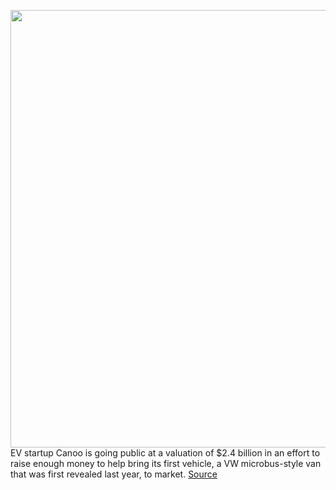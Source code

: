 <img src='https://cdn.vox-cdn.com/thumbor/19G6QP22aiO8rtxk-2TUUz5qUgc=/0x0:1920x1082/1200x800/filters:focal(807x388:1113x694)/cdn.vox-cdn.com/uploads/chorus_image/image/67222608/canoo_Design_Exterior_07.0.jpg' width='700px' /><br/>
EV startup Canoo is going public at a valuation of $2.4 billion in an effort to raise enough money to help bring its first vehicle, a VW microbus-style van that was first revealed last year, to market.
<a href='https://www.theverge.com/2020/8/18/21374272/canoo-ev-startup-spac-ipo-reverse-merger'> Source <a/>